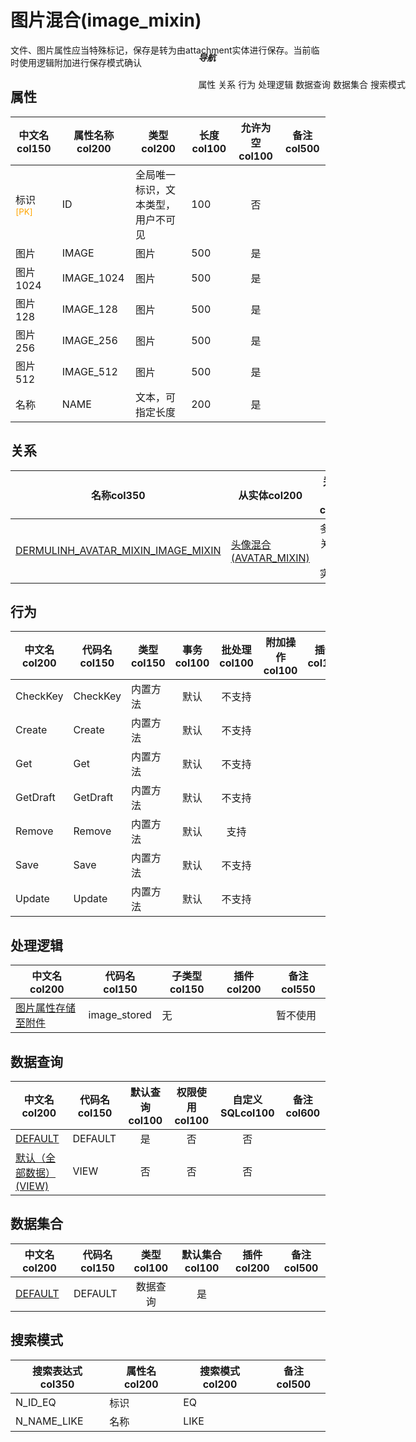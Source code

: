 # 图片混合(image_mixin)  <!-- {docsify-ignore-all} -->


文件、图片属性应当特殊标记，保存是转为由attachment实体进行保存。当前临时使用逻辑附加进行保存模式确认


## 属性
|    中文名col150 | 属性名称col200           | 类型col200     | 长度col100    |允许为空col100    |  备注col500  |
| --------   |------------| -----  | -----  | :----: | -------- |
|标识<sup class="footnote-symbol"><font color=orange>[PK]</font></sup>|ID|全局唯一标识，文本类型，用户不可见|100|否||
|图片|IMAGE|图片|500|是||
|图片1024|IMAGE_1024|图片|500|是||
|图片128|IMAGE_128|图片|500|是||
|图片256|IMAGE_256|图片|500|是||
|图片512|IMAGE_512|图片|500|是||
|名称|NAME|文本，可指定长度|200|是||


## 关系

<el-row>
<el-tabs v-model="show_der">
<el-tab-pane label="主关系" name="major">

| 名称col350     |   从实体col200 | 关系类型col200     |   备注col500  |
| -------- |---------- |------------|----- |
|[DERMULINH_AVATAR_MIXIN_IMAGE_MIXIN](der/DERMULINH_AVATAR_MIXIN_IMAGE_MIXIN)|[头像混合(AVATAR_MIXIN)](module/base/avatar_mixin)|多继承关系（虚拟实体）||


</el-tab-pane>
</el-tabs>
</el-row>

## 行为
| 中文名col200    | 代码名col150    | 类型col150    | 事务col100   | 批处理col100   | 附加操作col100  | 插件col150    |  备注col300  |
| -------- |---------- |----------- |:----:|:----:|---------| ----- | ----- |
|CheckKey|CheckKey|内置方法|默认|不支持||||
|Create|Create|内置方法|默认|不支持||||
|Get|Get|内置方法|默认|不支持||||
|GetDraft|GetDraft|内置方法|默认|不支持||||
|Remove|Remove|内置方法|默认|支持||||
|Save|Save|内置方法|默认|不支持||||
|Update|Update|内置方法|默认|不支持||||

## 处理逻辑
| 中文名col200    | 代码名col150    | 子类型col150    | 插件col200    |  备注col550  |
| -------- |---------- |----------- |------------|----------|
|[图片属性存储至附件](module/base/image_mixin/logic/image_stored)|image_stored|无||暂不使用|

## 数据查询
| 中文名col200    | 代码名col150    | 默认查询col100 | 权限使用col100 | 自定义SQLcol100 |  备注col600|
| --------  | --------   | :----:  |:----:  | :----:  |----- |
|[DEFAULT](module/base/image_mixin/query/Default)|DEFAULT|是|否 |否 ||
|[默认（全部数据）(VIEW)](module/base/image_mixin/query/View)|VIEW|否|否 |否 ||

## 数据集合
| 中文名col200  | 代码名col150  | 类型col100 | 默认集合col100 |   插件col200|   备注col500|
| --------  | --------   | :----:   | :----:   | ----- |----- |
|[DEFAULT](module/base/image_mixin/dataset/Default)|DEFAULT|数据查询|是|||

## 搜索模式
|   搜索表达式col350   |    属性名col200    |    搜索模式col200        |备注col500  |
| -------- |------------|------------|------|
|N_ID_EQ|标识|EQ||
|N_NAME_LIKE|名称|LIKE||

<div style="display: block; overflow: hidden; position: fixed; top: 140px; right: 100px;">

##### 导航
<el-anchor >
<el-anchor-link :href="`#/module/base/image_mixin?id=属性`">
  属性
</el-anchor-link>
<el-anchor-link :href="`#/module/base/image_mixin?id=关系`">
  关系
</el-anchor-link>
<el-anchor-link :href="`#/module/base/image_mixin?id=行为`">
  行为
</el-anchor-link>
<el-anchor-link :href="`#/module/base/image_mixin?id=处理逻辑`">
  处理逻辑
</el-anchor-link>
<el-anchor-link :href="`#/module/base/image_mixin?id=数据查询`">
  数据查询
</el-anchor-link>
<el-anchor-link :href="`#/module/base/image_mixin?id=数据集合`">
  数据集合
</el-anchor-link>
<el-anchor-link :href="`#/module/base/image_mixin?id=搜索模式`">
  搜索模式
</el-anchor-link>
</el-anchor>
</div>

<script>
 const { createApp } = Vue
  createApp({
    data() {
      return {
show_der:'major',


      }
    },
    methods: {
    }
  }).use(ElementPlus).mount('#app')
</script>